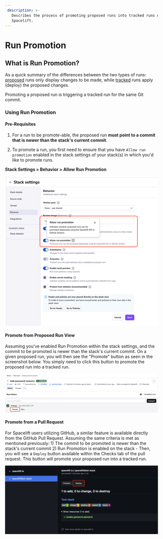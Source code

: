 ```yaml
---
 description: >-
   Describes the process of promoting proposed runs into tracked runs on
   Spacelift.
---
```


# Run Promotion

## What is Run Promotion?

As a quick summary of the differences between the two types of runs: [proposed](proposed.md) runs only display changes to be made, while [tracked](tracked.md) runs apply (deploy) the proposed changes.

Promoting a proposed run is triggering a tracked run for the same Git commit.

### Using Run Promotion

#### Pre-Requisites

1. For a run to be promote-able, the proposed run **must point to a commit that is newer than the stack's current commit**.

2. To promote a run, you first need to ensure that you have `Allow run promotion` enabled in the stack settings of your stack(s) in which you'd like to promote runs.

<!-- markdownlint-disable-next-line MD036 -->
**Stack Settings > Behavior > Allow Run Promotion**

![Enable the Allow run promotion feature within the Spacelift Stack's Settings.](../../assets/screenshots/stack/settings/stack-behavior_run-promotion.png)

#### Promote from Proposed Run View

Assuming you've enabled Run Promotion within the stack settings, and the commit to be promoted is newer than the stack's current commit. On a given proposed run, you will then see the "Promote" button as seen in the screenshot below. You simply need to click this button to promote the proposed run into a tracked run.

![Promote a proposed run within Spacelift using the Promote button.](../../assets/screenshots/run/promote-proposed-run.png)

#### Promote from a Pull Request

For Spacelift users utilizing GitHub, a similar feature is available directly from the GitHub Pull Request. Assuming the same criteria is met as mentioned previously: 1) The commit to be promoted is newer than the stack's current commit 2) Run Promotion is enabled on the stack - Then, you will see a `Deploy` button available within the Checks tab of the pull request. This button will promote your proposed run into a tracked run.

![Promote a run from a GitHub Pull Request using the Deploy button.](../../assets/screenshots/run/deploy-proposed-run.png)
